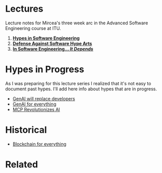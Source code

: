 
# Lectures

Lecture notes for Mircea's three week arc in the Advanced Software Engineering course at ITU.

1. **[Hypes in Software Engineering](./1-hypes.md)**
2. **[Defense Against Software Hype Arts](./2-defense.md)**
3. **[In Software Engineering... *It Depends*](./3-it-depends.md)**

# Hypes in Progress

As I was preparing for this lecture series I realized that it's not easy to document past hypes. I'll add here info about hypes that are in progress. 

- [GenAI will replace developers](cases/gen-ai-replaces-devs)
- [GenAI for everything](cases/gen-ai-everything)
- [MCP Revolutionizes AI](cases/mcp)

# Historical
- [Blockchain for everything](cases/blockchain)


# Related 